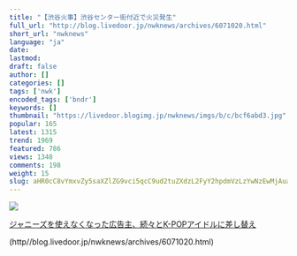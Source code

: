 ```yaml
---
title: "【渋谷火事】渋谷センター街付近で火災発生"
full_url: "http://blog.livedoor.jp/nwknews/archives/6071020.html"
short_url: "nwknews"
language: "ja"
date: 
lastmod: 
draft: false
author: []
categories: []
tags: ['nwk']
encoded_tags: ['bndr']
keywords: []
thumbnail: "https://livedoor.blogimg.jp/nwknews/imgs/b/c/bcf6abd3.jpg"
popular: 165
latest: 1315
trend: 1969
featured: 786
views: 1348
comments: 198
weight: 15
slug: aHR0cC8vYmxvZy5saXZlZG9vci5qcC9ud2tuZXdzL2FyY2hpdmVzLzYwNzEwMjAuaHRtbA==
---
```


![](https://livedoor.blogimg.jp/nwknews/imgs/b/c/bcf6abd3.jpg)

<a target='_blank' href='https//moudamepo.com/pick.cgi?code=2460&date=1695204094'><p>ジャニーズを使えなくなった広告主、続々とK-POPアイドルに差し替え</p></a>

(http//blog.livedoor.jp/nwknews/archives/6071020.html)
